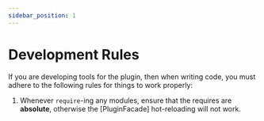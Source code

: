 ```yaml
---
sidebar_position: 1
---
```


# Development Rules
If you are developing tools for the plugin, then when writing code, you must adhere to the following rules for things to work properly:

1. Whenever `require`-ing any modules, ensure that the requires are **absolute**, otherwise the [PluginFacade] hot-reloading will not work.

